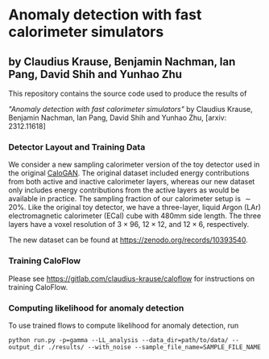 # Anomaly detection with fast calorimeter simulators
## by Claudius Krause, Benjamin Nachman, Ian Pang, David Shih and Yunhao Zhu
This repository contains the source code used to produce the results of

_"Anomaly detection with fast calorimeter simulators"_ by Claudius Krause, Benjamin Nachman, Ian Pang, David Shih and Yunhao Zhu, [arxiv: 2312.11618]

### Detector Layout and Training Data
We consider a new sampling calorimeter version of the toy detector used in the original [CaloGAN](https://arxiv.org/abs/1712.10321). The original dataset included energy contributions from both active and inactive calorimeter layers, whereas our new dataset only includes energy contributions from the active layers as would be available in practice. The sampling fraction of our calorimeter setup is $\sim20$%. Like the original toy detector, we have a three-layer, liquid Argon (LAr) electromagnetic calorimeter (ECal) cube with 480mm side length. The three layers have a voxel resolution of $`3\times 96`$, $`12\times 12`$, and $`12\times 6`$, respectively. 

The new dataset can be found at https://zenodo.org/records/10393540.

### Training CaloFlow
Please see https://gitlab.com/claudius-krause/caloflow for instructions on training CaloFlow.

### Computing likelihood for anomaly detection
To use trained flows to compute likelihood for anomaly detection, run

`python run.py -p=gamma --LL_analysis --data_dir=path/to/data/ --output_dir ./results/ --with_noise --sample_file_name=SAMPLE_FILE_NAME`

